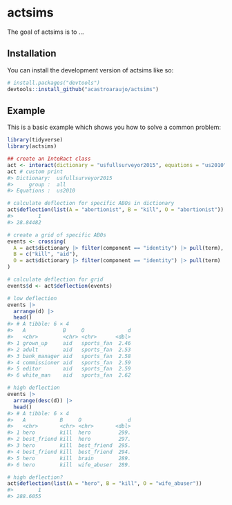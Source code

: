 
<!-- README.md is generated from README.Rmd. Please edit that file -->

# actsims

<!-- badges: start -->
<!-- badges: end -->

The goal of actsims is to …

## Installation

You can install the development version of actsims like so:

``` r
# install.packages("devtools")
devtools::install_github("acastroaraujo/actsims")
```

## Example

This is a basic example which shows you how to solve a common problem:

``` r
library(tidyverse)
library(actsims)

## create an InteRact class
act <- interact(dictionary = "usfullsurveyor2015", equations = "us2010")
act # custom print
#> Dictionary:  usfullsurveyor2015 
#>     group :  all 
#> Equations :  us2010

# calculate deflection for specific ABOs in dictionary
act$deflection(list(A = "abortionist", B = "kill", O = "abortionist"))
#>        1 
#> 28.84482

# create a grid of specific AB0s
events <- crossing(
  A = act$dictionary |> filter(component == "identity") |> pull(term),
  B = c("kill", "aid"),
  O = act$dictionary |> filter(component == "identity") |> pull(term)
) 

# calculate deflection for grid
events$d <- act$deflection(events)

# low deflection
events |> 
  arrange(d) |> 
  head()
#> # A tibble: 6 × 4
#>   A            B     O              d
#>   <chr>        <chr> <chr>      <dbl>
#> 1 grown_up     aid   sports_fan  2.46
#> 2 adult        aid   sports_fan  2.53
#> 3 bank_manager aid   sports_fan  2.58
#> 4 commissioner aid   sports_fan  2.59
#> 5 editor       aid   sports_fan  2.59
#> 6 white_man    aid   sports_fan  2.62

# high deflection
events |> 
  arrange(desc(d)) |> 
  head()
#> # A tibble: 6 × 4
#>   A           B     O               d
#>   <chr>       <chr> <chr>       <dbl>
#> 1 hero        kill  hero         299.
#> 2 best_friend kill  hero         297.
#> 3 hero        kill  best_friend  295.
#> 4 best_friend kill  best_friend  294.
#> 5 hero        kill  brain        289.
#> 6 hero        kill  wife_abuser  289.

# high deflection?
act$deflection(list(A = "hero", B = "kill", O = "wife_abuser"))
#>        1 
#> 288.6055
```
